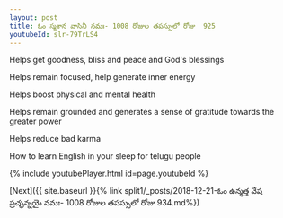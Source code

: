 ```yaml
---
layout: post
title: ఓం స్మశాన వాసినీ నమః- 1008 రోజుల తపస్సులో రోజు  925
youtubeId: slr-79TrLS4
---
```

 
 
Helps get goodness, bliss and peace and God's blessings
 
Helps remain focused, help generate inner energy 
 
Helps boost physical and mental health 
 
Helps remain grounded and generates a sense of gratitude towards the greater power 
 
Helps reduce bad karma
 
How to learn English in your sleep for telugu people
 
 
 
 


{% include youtubePlayer.html id=page.youtubeId %}
 
[Next]({{ site.baseurl }}{% link split1/_posts/2018-12-21-ఓం ఉన్మత్త వేష ప్రచ్ఛన్నయై నమః- 1008 రోజుల తపస్సులో రోజు  934.md%})
 
